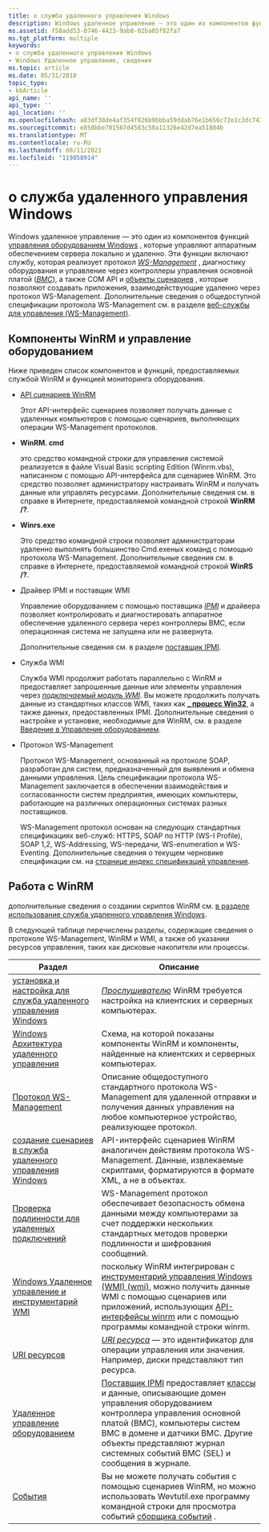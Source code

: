 ```yaml
---
title: о служба удаленного управления Windows
description: Windows удаленное управление — это один из компонентов функций управления оборудованием Windows, которые управляют аппаратным обеспечением сервера локально и удаленно.
ms.assetid: f58add53-0746-4423-9ab8-02ba05f82fa7
ms.tgt_platform: multiple
keywords:
- о служба удаленного управления Windows
- Windows Удаленное управление, сведения
ms.topic: article
ms.date: 05/31/2018
topic_type:
- kbArticle
api_name: ''
api_type: ''
api_location: ''
ms.openlocfilehash: a83df38de4af354f826b9bbba59ddab76e1b656c72e1c3dc74301da883f875cf
ms.sourcegitcommit: e858bbe701567d4583c50a11326e42d7ea51804b
ms.translationtype: MT
ms.contentlocale: ru-RU
ms.lasthandoff: 08/11/2021
ms.locfileid: "119858914"
---
```

# <a name="about-windows-remote-management"></a>о служба удаленного управления Windows

Windows удаленное управление — это один из компонентов функций [управления оборудованием Windows](/previous-versions/windows/it-pro/windows-server-2003/cc785056(v=ws.10)) , которые управляют аппаратным обеспечением сервера локально и удаленно. Эти функции включают службу, которая реализует протокол [*WS-Management*](windows-remote-management-glossary.md) , диагностику оборудования и управление через контроллеры управления основной платой ([*BMC*](windows-remote-management-glossary.md)), а также COM API и [объекты сценариев](winrm-scripting-api.md) , которые позволяют создавать приложения, взаимодействующие удаленно через протокол WS-Management. Дополнительные сведения о общедоступной спецификации протокола WS-Management см. в разделе [веб-службы для управления (WS-Management)](https://dmtf.org/sites/default/files/standards/documents/DSP0226_1.2.0.pdf).

## <a name="components-of-winrm-and-hardware-management"></a>Компоненты WinRM и управление оборудованием

Ниже приведен список компонентов и функций, предоставляемых службой WinRM и функцией мониторинга оборудования.

-   [API сценариев WinRM](winrm-scripting-api.md)

    Этот API-интерфейс сценариев позволяет получать данные с удаленных компьютеров с помощью сценариев, выполняющих операции WS-Management протоколов.

-   **WinRM. cmd**

    это средство командной строки для управления системой реализуется в файле Visual Basic scripting Edition (Winrm.vbs), написанном с помощью API-интерфейса для сценариев WinRM. Это средство позволяет администратору настраивать WinRM и получать данные или управлять ресурсами. Дополнительные сведения см. в справке в Интернете, предоставляемой командной строкой **WinRM** **/?**.

-   **Winrs.exe**

    Это средство командной строки позволяет администраторам удаленно выполнять большинство Cmd.exeных команд с помощью протокола WS-Management. Дополнительные сведения см. в справке в Интернете, предоставляемой командной строкой **WinRS** **/?**.

-   Драйвер IPMI и поставщик WMI

    Управление оборудованием с помощью поставщика [*IPMI*](windows-remote-management-glossary.md) и драйвера позволяет контролировать и диагностировать аппаратное обеспечение удаленного сервера через контроллеры BMC, если операционная система не запущена или не развернута.

    Дополнительные сведения см. в разделе [поставщик IPMI](/previous-versions/windows/desktop/ipmiprv/ipmi-provider).

-   Служба WMI

    Служба WMI продолжит работать параллельно с WinRM и предоставляет запрошенные данные или элементы управления через [*подключаемый модуль WMI*](windows-remote-management-glossary.md). Вы можете продолжить получать данные из стандартных классов WMI, таких как [**\_ процесс Win32**](/windows/desktop/CIMWin32Prov/win32-process), а также данных, предоставленных IPMI. Дополнительные сведения о настройке и установке, необходимые для WinRM, см. в разделе [Введение в Управление оборудованием](/previous-versions/windows/it-pro/windows-server-2003/cc785056(v=ws.10)).

-   Протокол WS-Management

    Протокол WS-Management, основанный на протоколе SOAP, разработан для систем, предназначенный для выявления и обмена данными управления. Цель спецификации протокола WS-Management заключается в обеспечении взаимодействия и согласованности систем предприятия, имеющих компьютеры, работающие на различных операционных системах разных поставщиков.

    WS-Management протокол основан на следующих стандартных спецификациях веб-служб: HTTPS, SOAP по HTTP (WS-I Profile), SOAP 1,2, WS-Addressing, WS-передачи, WS-enumeration и WS-Eventing. Дополнительные сведения о текущем черновике спецификации см. на [странице индекс спецификаций управления](/previous-versions/dotnet/articles/ms951267(v=msdn.10)).

## <a name="working-with-winrm"></a>Работа с WinRM

дополнительные сведения о создании скриптов WinRM см. [в разделе использование служба удаленного управления Windows](using-windows-remote-management.md).

В следующей таблице перечислены разделы, содержащие сведения о протоколе WS-Management, WinRM и WMI, а также об указании ресурсов управления, таких как дисковые накопители или процессы.



| Раздел                                                                                                                            | Описание                                                                                                                                                                                                                                                                                                                                                                   |
|----------------------------------------------------------------------------------------------------------------------------------|-------------------------------------------------------------------------------------------------------------------------------------------------------------------------------------------------------------------------------------------------------------------------------------------------------------------------------------------------------------------------------|
| [установка и настройка для служба удаленного управления Windows](installation-and-configuration-for-windows-remote-management.md) | [*Прослушивателю*](windows-remote-management-glossary.md) WinRM требуется настройка на клиентских и серверных компьютерах.                                                                                                                                                                                                                               |
| [Windows Архитектура удаленного управления](windows-remote-management-architecture.md)                                             | Схема, на которой показаны компоненты WinRM и компоненты, найденные на клиентских и серверных компьютерах.                                                                                                                                                                                                                                                               |
| [Протокол WS-Management](ws-management-protocol.md)                                                                             | Описание общедоступного стандартного протокола WS-Management для удаленной отправки и получения данных управления на любое компьютерное устройство, реализующее протокол.                                                                                                                                                                                                             |
| [создание сценариев в служба удаленного управления Windows](scripting-in-windows-remote-management.md)                                             | API-интерфейс сценариев WinRM аналогичен действиям протокола WS-Management. Данные, извлекаемые скриптами, форматируются в формате XML, а не в объектах.                                                                                                                                                                                                                                  |
| [Проверка подлинности для удаленных подключений](authentication-for-remote-connections.md)                                               | WS-Management протокол обеспечивает безопасность обмена данными между компьютерами за счет поддержки нескольких стандартных методов проверки подлинности и шифрования сообщений.                                                                                                                                                                                                                |
| [Windows Удаленное управление и инструментарий WMI](windows-remote-management-and-wmi.md)                                                       | поскольку WinRM интегрирован с [инструментарий управления Windows (WMI) (wmi)](/windows/desktop/WmiSdk/wmi-start-page), можно получить данные WMI с помощью сценариев или приложений, использующих [API-интерфейсы winrm](winrm-scripting-api.md) или с помощью программы командной строки winrm.                                                                                                                     |
| [URI ресурсов](resource-uris.md)                                                                                               | [*URI ресурса*](windows-remote-management-glossary.md) — это идентификатор для операции управления или значения. Например, диски представляют тип ресурса.                                                                                                                                                                              |
| [Удаленное управление оборудованием](remote-hardware-management.md)                                                                     | [Поставщик IPMI](/previous-versions/windows/desktop/ipmiprv/ipmi-provider) предоставляет [классы](/previous-versions/windows/desktop/ipmiprv/ipmi-provider) и данные, описывающие домен управления оборудованием контроллера управления основной платой (BMC), компьютеры систем BMC в домене и датчики BMC. Другие объекты представляют журнал системных событий BMC (SEL) и сообщения в журнале. |
| [События](events.md)                                                                                                             | Вы не можете получать события с помощью сценариев WinRM, но можно использовать Wevtutil.exe программу командной строки для просмотра событий [сборщика событий](/previous-versions/windows/it-pro/windows-server-2003/cc785056(v=ws.10)) .                                                                                                                                                                                        |



 

 

 